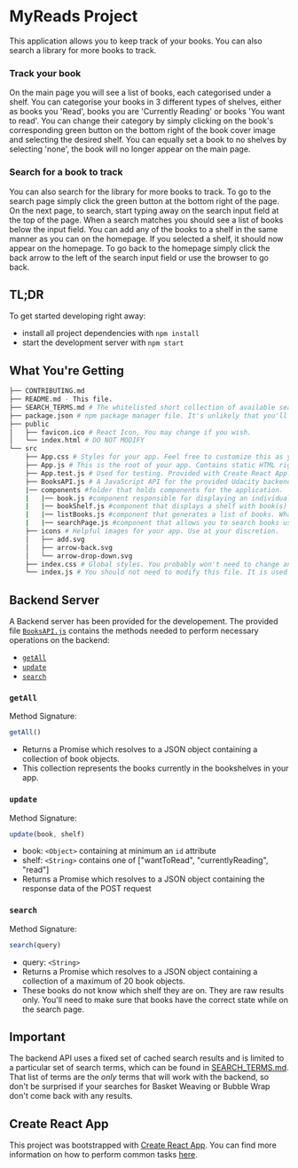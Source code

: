 # MyReads Project

 This application allows you to keep track of your books. You can also search a library for more books to track.

### Track your book
 On the main page you will see a list of books, each categorised under a shelf. You can categorise your books in 3 different types of shelves, either as books you 'Read', books you are 'Currently Reading' or books 'You want to read'. You can change their category by simply clicking on the book's corresponding green button on the bottom right of the book cover image and selecting the desired shelf. You can equally set a book to no shelves by selecting 'none', the book will no longer appear on the main page.

### Search for a book to track
 You can also search for the library for more books to track. To go to the search page simply click the green button at the bottom right of the page. On the next page, to search, start typing away on the search input field at the top of the page. When a search matches you should see a list of books below the input field. You can add any of the books to a shelf in the same manner as you can on the homepage. If you selected a shelf, it should now appear on the homepage. To go back to the homepage simply click the back arrow to the left of the search input field or use the browser to go back. 

## TL;DR

To get started developing right away:

* install all project dependencies with `npm install`
* start the development server with `npm start`

## What You're Getting
```bash
├── CONTRIBUTING.md
├── README.md - This file.
├── SEARCH_TERMS.md # The whitelisted short collection of available search terms for you to use with your app.
├── package.json # npm package manager file. It's unlikely that you'll need to modify this.
├── public
│   ├── favicon.ico # React Icon, You may change if you wish.
│   └── index.html # DO NOT MODIFY
└── src
    ├── App.css # Styles for your app. Feel free to customize this as you desire.
    ├── App.js # This is the root of your app. Contains static HTML right now.
    ├── App.test.js # Used for testing. Provided with Create React App. Testing is encouraged, but not required.
    ├── BooksAPI.js # A JavaScript API for the provided Udacity backend. Instructions for the methods are below.
    |── components #folder that holds components for the application.
    |   |── book.js #component responsible for displaying an individual book 
    |   |── bookShelf.js #component that displays a shelf with book(s)
    |   |── listBooks.js #component that generates a list of books. What is basically the main page.
    |   |── searchPage.js #component that allows you to search books using the provided input
    ├── icons # Helpful images for your app. Use at your discretion.
    │   ├── add.svg
    │   ├── arrow-back.svg
    │   └── arrow-drop-down.svg
    ├── index.css # Global styles. You probably won't need to change anything here.
    └── index.js # You should not need to modify this file. It is used for DOM rendering only.
```

## Backend Server

A Backend server has been provided for the developement. The provided file [`BooksAPI.js`](src/BooksAPI.js) contains the methods needed to perform necessary operations on the backend:

* [`getAll`](#getall)
* [`update`](#update)
* [`search`](#search)

### `getAll`

Method Signature:

```js
getAll()
```

* Returns a Promise which resolves to a JSON object containing a collection of book objects.
* This collection represents the books currently in the bookshelves in your app.

### `update`

Method Signature:

```js
update(book, shelf)
```

* book: `<Object>` containing at minimum an `id` attribute
* shelf: `<String>` contains one of ["wantToRead", "currentlyReading", "read"]  
* Returns a Promise which resolves to a JSON object containing the response data of the POST request

### `search`

Method Signature:

```js
search(query)
```

* query: `<String>`
* Returns a Promise which resolves to a JSON object containing a collection of a maximum of 20 book objects.
* These books do not know which shelf they are on. They are raw results only. You'll need to make sure that books have the correct state while on the search page.

## Important
The backend API uses a fixed set of cached search results and is limited to a particular set of search terms, which can be found in [SEARCH_TERMS.md](SEARCH_TERMS.md). That list of terms are the _only_ terms that will work with the backend, so don't be surprised if your searches for Basket Weaving or Bubble Wrap don't come back with any results.

## Create React App

This project was bootstrapped with [Create React App](https://github.com/facebookincubator/create-react-app). You can find more information on how to perform common tasks [here](https://github.com/facebookincubator/create-react-app/blob/master/packages/react-scripts/template/README.md).